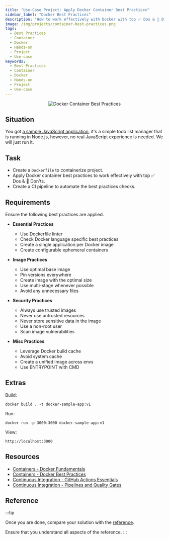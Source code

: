 ```yaml
---
title: "Use-Case Project: Apply Docker Container Best Practices"
sidebar_label: "Docker Best Practices"
description: "How to work effectively with Docker with top ✅️ Dos & 🚫 Don'ts"
image: /img/projects/container-best-practices.png
tags:
  - Best Practices
  - Container
  - Docker
  - Hands-on
  - Project
  - Use-case
keywords:
  - Best Practices
  - Container
  - Docker
  - Hands-on
  - Project
  - Use-case
---
```


<p align="center">
  <img class="page-cover-image" title="Docker Container Best Practices" alt="Docker Container Best Practices" border="0" src="/img/projects/container-best-practices.png" />
</p>

## Situation

You got [a sample JavaScript application](https://github.com/docker/getting-started-app), it's a simple todo list manager that is running in Node.js, however, no real JavaScript experience is needed. We will just run it.

## Task

- Create a `Dockerfile` to containerize project.
- Apply Docker container best practices to work effectively with top ✅️ Dos & 🚫 Don'ts.
- Create a CI pipeline to automate the best practices checks.

## Requirements

Ensure the following best practices are applied.

- **Essential Practices**
  - Use Dockerfile linter
  - Check Docker language specific best practices
  - Create a single application per Docker image
  - Create configurable ephemeral containers

- **Image Practices**
  - Use optimal base image
  - Pin versions everywhere
  - Create image with the optimal size
  - Use multi-stage whenever possible
  - Avoid any unnecessary files

- **Security Practices**
  - Always use trusted images
  - Never use untrusted resources
  - Never store sensitive data in the image
  - Use a non-root user
  - Scan image vulnerabilities

- **Misc Practices**
  - Leverage Docker build cache
  - Avoid system cache
  - Create a unified image across envs
  - Use ENTRYPOINT with CMD

## Extras

Build:

```shell
docker build . -t docker-sample-app:v1
```

Run:

```shell
docker run -p 3000:3000 docker-sample-app:v1
```

View:

```
http://localhost:3000
```

## Resources

- [Containers - Docker Fundamentals](../../foundations/module-02/#27-containers---docker-fundamentals)
- [Containers - Docker Best Practices](../../foundations/module-03/#35-containers---docker-best-practices)
- [Continuous Integration - GitHub Actions Essentials](../../foundations/module-03/#37-continuous-integration---github-actions-essentials)
- [Continuous Integration - Pipelines and Quality Gates](../../foundations/module-03/#38-continuous-integration---pipelines-and-quality-gates)

## Reference

:::tip

Once you are done, compare your solution with the [reference](https://github.com/DevOpsHiveHQ/dynamic-devops-roadmap/blob/main/docs/projects/container-best-practices/reference).

Ensure that you understand all aspects of the reference.
:::
